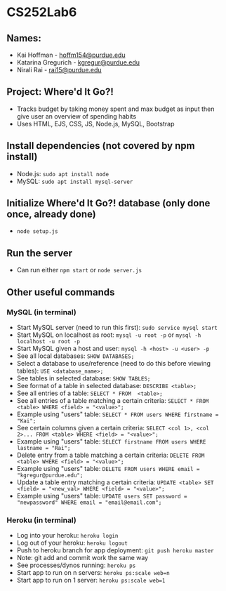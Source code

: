 # CS252Lab6
## Names:
* Kai Hoffman - hoffm154@purdue.edu
* Katarina Gregurich - kgregur@purdue.edu
* Nirali Rai - rai15@purdue.edu

## Project: Where'd It Go?!
* Tracks budget by taking money spent and max budget as input then give user an overview of spending habits
* Uses HTML, EJS, CSS, JS, Node.js, MySQL, Bootstrap

## Install dependencies (not covered by npm install)
* Node.js: `sudo apt install node`
* MySQL: `sudo apt install mysql-server`

## Initialize Where'd It Go?! database (only done once, already done)
* `node setup.js`

## Run the server
* Can run either `npm start` or `node server.js`

## Other useful commands
### MySQL (in terminal)
* Start MySQL server (need to run this first): `sudo service mysql start`
* Start MySQL on localhost as root: `mysql -u root -p` or `mysql -h localhost -u root -p`
* Start MySQL given a host and user: `mysql -h <host> -u <user> -p`
* See all local databases: `SHOW DATABASES;`
* Select a database to use/reference (need to do this before viewing tables): `USE <database_name>;`
* See tables in selected database: `SHOW TABLES;`
* See format of a table in selected database: `DESCRIBE <table>;`
* See all entries of a table: `SELECT * FROM  <table>;`
* See all entries of a table matching a certain criteria: `SELECT * FROM <table> WHERE <field> = "<value>";`
* Example using "users" table: `SELECT * FROM users WHERE firstname = "Kai";`
* See certain columns given a certain criteria: `SELECT <col 1>, <col 2>... FROM <table> WHERE <field> = "<value>";`
* Example using "users" table: `SELECT firstname FROM users WHERE lastname = "Rai";`
* Delete entry from a table matching a certain criteria: `DELETE FROM <table> WHERE <field> = "<value>";`
* Example using "users" table: `DELETE FROM users WHERE email = "kgregur@purdue.edu";`
* Update a table entry matching a certain criteria: `UPDATE <table> SET <field> = "<new_val> WHERE <field> = "<value>";`
* Example using "users" table: `UPDATE users SET password = "newpassword" WHERE email = "email@email.com";`

### Heroku (in terminal)
* Log into your heroku: `heroku login`
* Log out of your heroku: `heroku logout`
* Push to heroku branch for app deployment: `git push heroku master`
* Note: git add and commit work the same way
* See processes/dynos running: `heroku ps`
* Start app to run on n servers: `heroku ps:scale web=n`
* Start app to run on 1 server: `heroku ps:scale web=1`
